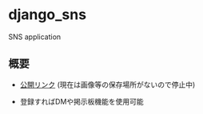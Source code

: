 # django_sns
SNS application
## 概要
- [公開リンク](https://django-sns-kk.herokuapp.com/useradmin/signup/) (現在は画像等の保存場所がないので停止中)

- 登録すればDMや掲示板機能を使用可能

